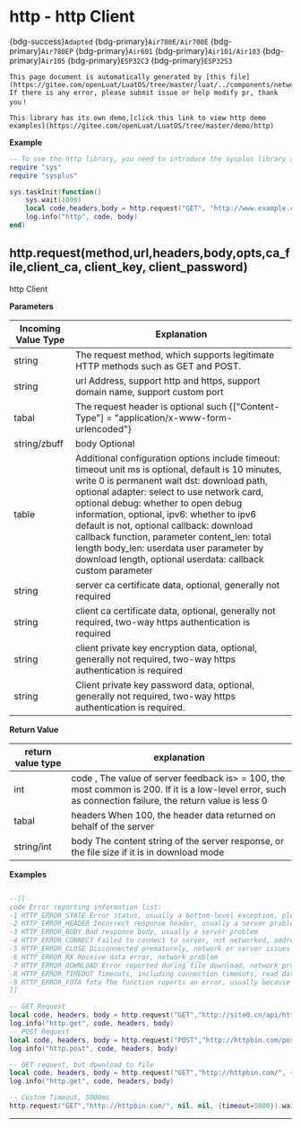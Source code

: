 # http - http Client

{bdg-success}`Adapted` {bdg-primary}`Air780E/Air700E` {bdg-primary}`Air780EP` {bdg-primary}`Air601` {bdg-primary}`Air101/Air103` {bdg-primary}`Air105` {bdg-primary}`ESP32C3` {bdg-primary}`ESP32S3`

```{note}
This page document is automatically generated by [this file](https://gitee.com/openLuat/LuatOS/tree/master/luat/../components/network/libhttp/luat_lib_http.c). If there is any error, please submit issue or help modify pr, thank you！
```

```{tip}
This library has its own demo,[click this link to view http demo examples](https://gitee.com/openLuat/LuatOS/tree/master/demo/http)
```

**Example**

```lua
-- To use the http library, you need to introduce the sysplus library and use it in the task.
require "sys"
require "sysplus"

sys.taskInit(function()
    sys.wait(1000)
    local code,headers,body = http.request("GET", "http://www.example.com/abc").wait()
    log.info("http", code, body)
end)


```

## http.request(method,url,headers,body,opts,ca_file,client_ca, client_key, client_password)



http Client

**Parameters**

|Incoming Value Type | Explanation|
|-|-|
|string|The request method, which supports legitimate HTTP methods such as GET and POST.|
|string|url Address, support http and https, support domain name, support custom port|
|tabal|The request header is optional such {["Content-Type"] = "application/x-www-form-urlencoded"}|
|string/zbuff|body Optional|
|table|Additional configuration options include timeout: timeout unit ms is optional, default is 10 minutes, write 0 is permanent wait dst: download path, optional adapter: select to use network card, optional debug: whether to open debug information, optional, ipv6: whether to ipv6 default is not, optional callback: download callback function, parameter content_len: total length body_len: userdata user parameter by download length, optional userdata: callback custom parameter  |
|string|server ca certificate data, optional, generally not required|
|string|client ca certificate data, optional, generally not required, two-way https authentication is required|
|string|client private key encryption data, optional, generally not required, two-way https authentication is required|
|string|Client private key password data, optional, generally not required, two-way https authentication is required.|

**Return Value**

|return value type | explanation|
|-|-|
|int|code , The value of server feedback is> = 100, the most common is 200. If it is a low-level error, such as connection failure, the return value is less 0|
|tabal|headers When 100, the header data returned on behalf of the server |
|string/int|body The content string of the server response, or the file size if it is in download mode|

**Examples**

```lua

--[[
code Error reporting information list:
-1 HTTP_ERROR_STATE Error status, usually a bottom-level exception, please report issue
-2 HTTP_ERROR_HEADER Incorrect response header, usually a server problem
-3 HTTP_ERROR_BODY Bad response body, usually a server problem
-4 HTTP_ERROR_CONNECT Failed to connect to server, not networked, address error, domain name error
-5 HTTP_ERROR_CLOSE Disconnected prematurely, network or server issues
-6 HTTP_ERROR_RX Receive data error, network problem
-7 HTTP_ERROR_DOWNLOAD Error reported during file download, network problem or download path problem
-8 HTTP_ERROR_TIMEOUT Timeouts, including connection timeouts, read data timeouts
-9 HTTP_ERROR_FOTA fota The function reports an error, usually because the update package is illegal.
]]

-- GET Request
local code, headers, body = http.request("GET","http://site0.cn/api/httptest/simple/time").wait()
log.info("http.get", code, headers, body)
-- POST Request
local code, headers, body = http.request("POST","http://httpbin.com/post", {}, "abc=123").wait()
log.info("http.post", code, headers, body)

-- GET request, but download to file
local code, headers, body = http.request("GET","http://httpbin.com/", {}, "", {dst="/data.bin"}).wait()
log.info("http.get", code, headers, body)

-- Custom Timeout, 5000ms
http.request("GET","http://httpbin.com/", nil, nil, {timeout=5000}).wait()

```

---

